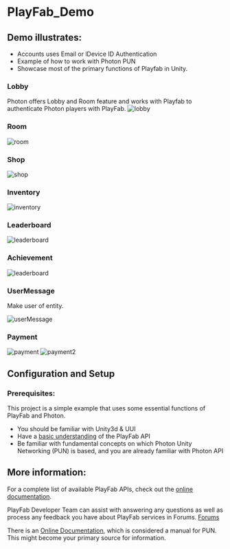 # PlayFab_Demo

## Demo illustrates:
  * Accounts uses Email or lDevice ID Authentication
  * Example of how to work with Photon PUN
  * Showcase most of the primary functions of Playfab in Unity.

### Lobby
Photon offers Lobby and Room feature and works with Playfab to authenticate Photon players with PlayFab.
![lobby](https://github.com/Rockiez/PlayFab_Demo/raw/master/image/lobby.jpg)

### Room
![room](https://github.com/Rockiez/PlayFab_Demo/raw/master/image/room.jpg)

### Shop
![shop](https://github.com/Rockiez/PlayFab_Demo/raw/master/image/shop.jpg)

### Inventory
![inventory](https://github.com/Rockiez/PlayFab_Demo/raw/master/image/inventory.jpg)

### Leaderboard
![leaderboard](https://github.com/Rockiez/PlayFab_Demo/raw/master/image/leaderboard.jpg)

### Achievement
![leaderboard](https://github.com/Rockiez/PlayFab_Demo/raw/master/image/achievement.jpg)

### UserMessage
Make user of entity.

![userMessage](https://github.com/Rockiez/PlayFab_Demo/raw/master/image/userMessage.jpg)

### Payment
![payment](https://github.com/Rockiez/PlayFab_Demo/raw/master/image/payment.jpg)
![payment2](https://github.com/Rockiez/PlayFab_Demo/raw/master/image/payment2.jpg)


## Configuration and Setup
### Prerequisites:
This project is a simple example that uses some essential functions of PlayFab and Photon.

- You should be familiar with Unity3d & UUI 
- Have a [basic understanding](https://api.playfab.com/) of the PlayFab API
- Be familiar with fundamental concepts on which Photon Unity Networking (PUN) is based, and you are already familiar with Photon API


## More information:
For a complete list of available PlayFab APIs, check out the [online documentation](http://api.playfab.com/).

PlayFab Developer Team can assist with answering any questions as well as process any feedback you have about PlayFab services in Forums.
[Forums](https://community.playfab.com/index.html)

There is an [Online Documentation](http://doc.photonengine.com/en-us/pun/v2), which is considered a manual for PUN. This might become your primary source for information.
